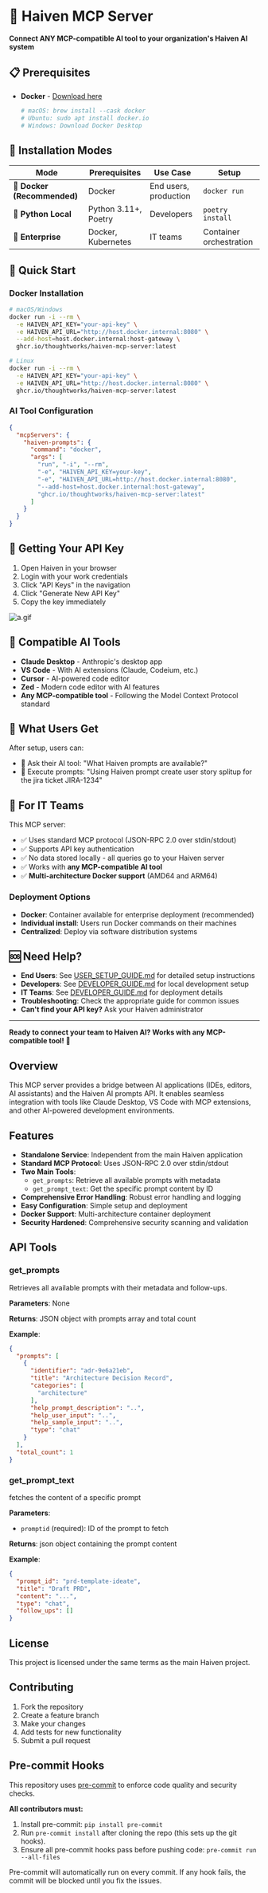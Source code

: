 # 🚀 Haiven MCP Server

**Connect ANY MCP-compatible AI tool to your organization's Haiven AI system**

## 📋 **Prerequisites**

- **Docker** - [Download here](https://docker.com)
  ```bash
  # macOS: brew install --cask docker
  # Ubuntu: sudo apt install docker.io
  # Windows: Download Docker Desktop
  ```

## 🎯 **Installation Modes**

| Mode | Prerequisites | Use Case | Setup |
|------|--------------|----------|-------|
| **🐳 Docker (Recommended)** | Docker | End users, production | `docker run` |
| **🐍 Python Local** | Python 3.11+, Poetry | Developers | `poetry install` |
| **🏢 Enterprise** | Docker, Kubernetes | IT teams | Container orchestration |

## 🚀 **Quick Start**

### **Docker Installation**
```bash
# macOS/Windows
docker run -i --rm \
  -e HAIVEN_API_KEY="your-api-key" \
  -e HAIVEN_API_URL="http://host.docker.internal:8080" \
  --add-host=host.docker.internal:host-gateway \
  ghcr.io/thoughtworks/haiven-mcp-server:latest

# Linux
docker run -i --rm \
  -e HAIVEN_API_KEY="your-api-key" \
  -e HAIVEN_API_URL="http://host.docker.internal:8080" \
  ghcr.io/thoughtworks/haiven-mcp-server:latest
```

### **AI Tool Configuration**
```json
{
  "mcpServers": {
    "haiven-prompts": {
      "command": "docker",
      "args": [
        "run", "-i", "--rm",
        "-e", "HAIVEN_API_KEY=your-key",
        "-e", "HAIVEN_API_URL=http://host.docker.internal:8080",
        "--add-host=host.docker.internal:host-gateway",
        "ghcr.io/thoughtworks/haiven-mcp-server:latest"
      ]
    }
  }
}
```

## 🔑 **Getting Your API Key**

1. Open Haiven in your browser
2. Login with your work credentials
3. Click "API Keys" in the navigation
4. Click "Generate New API Key"
5. Copy the key immediately

![a.gif](./docs/api-keys.gif)

## 🎯 **Compatible AI Tools**

- **Claude Desktop** - Anthropic's desktop app
- **VS Code** - With AI extensions (Claude, Codeium, etc.)
- **Cursor** - AI-powered code editor
- **Zed** - Modern code editor with AI features
- **Any MCP-compatible tool** - Following the Model Context Protocol standard

## 🎉 **What Users Get**

After setup, users can:
- 💬 Ask their AI tool: "What Haiven prompts are available?"
- 🚀 Execute prompts: "Using Haiven prompt create user story splitup for the jira ticket JIRA-1234"

## 🔧 **For IT Teams**

This MCP server:
- ✅ Uses standard MCP protocol (JSON-RPC 2.0 over stdin/stdout)
- ✅ Supports API key authentication
- ✅ No data stored locally - all queries go to your Haiven server
- ✅ Works with **any MCP-compatible AI tool**
- ✅ **Multi-architecture Docker support** (AMD64 and ARM64)

### **Deployment Options**
- **Docker**: Container available for enterprise deployment (recommended)
- **Individual install**: Users run Docker commands on their machines
- **Centralized**: Deploy via software distribution systems

## 🆘 **Need Help?**

- **End Users**: See [USER_SETUP_GUIDE.md](USER_SETUP_GUIDE.md) for detailed setup instructions
- **Developers**: See [DEVELOPER_GUIDE.md](DEVELOPER_GUIDE.md) for local development setup
- **IT Teams**: See [DEVELOPER_GUIDE.md](docs/DEVELOPER_GUIDE.md) for deployment details
- **Troubleshooting**: Check the appropriate guide for common issues
- **Can't find your API key?** Ask your Haiven administrator

---

**Ready to connect your team to Haiven AI? Works with any MCP-compatible tool! 🚀**

## Overview

This MCP server provides a bridge between AI applications (IDEs, editors, AI assistants) and the Haiven AI prompts API. It enables seamless integration with tools like Claude Desktop, VS Code with MCP extensions, and other AI-powered development environments.

## Features

- **Standalone Service**: Independent from the main Haiven application
- **Standard MCP Protocol**: Uses JSON-RPC 2.0 over stdin/stdout
- **Two Main Tools**:
  - `get_prompts`: Retrieve all available prompts with metadata
  - `get_prompt_text`: Get the specific prompt content by ID
- **Comprehensive Error Handling**: Robust error handling and logging
- **Easy Configuration**: Simple setup and deployment
- **Docker Support**: Multi-architecture container deployment
- **Security Hardened**: Comprehensive security scanning and validation

## API Tools

### get_prompts

Retrieves all available prompts with their metadata and follow-ups.

**Parameters**: None

**Returns**: JSON object with prompts array and total count

**Example**:
```json
{
  "prompts": [
    {
      "identifier": "adr-9e6a21eb",
      "title": "Architecture Decision Record",
      "categories": [
        "architecture"
      ],
      "help_prompt_description": "..",
      "help_user_input": "..",
      "help_sample_input": "..",
      "type": "chat"
    }
  ],
  "total_count": 1
}
```

### get_prompt_text

fetches the content of a specific prompt

**Parameters**:
- `promptid` (required): ID of the prompt to fetch

**Returns**: json object containing the prompt content

**Example**:
```json
{
  "prompt_id": "prd-template-ideate",
  "title": "Draft PRD",
  "content": "...",
  "type": "chat",
  "follow_ups": []
}
```

## License

This project is licensed under the same terms as the main Haiven project.

## Contributing

1. Fork the repository
2. Create a feature branch
3. Make your changes
4. Add tests for new functionality
5. Submit a pull request

## Pre-commit Hooks

This repository uses [pre-commit](https://pre-commit.com/) to enforce code quality and security checks.

**All contributors must:**
1. Install pre-commit: `pip install pre-commit`
2. Run `pre-commit install` after cloning the repo (this sets up the git hooks).
3. Ensure all pre-commit hooks pass before pushing code: `pre-commit run --all-files`

Pre-commit will automatically run on every commit. If any hook fails, the commit will be blocked until you fix the issues.

